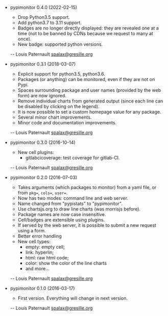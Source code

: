 * pypimonitor 0.4.0 (2022-02-15)

    * Drop Python3.5 support.
    * Add python3.7 to 3.11 support.
    * Badges are no longer directly displayed: they are revealed one at a time (not to be banned by CDNs because we request to many at once).
    * New badge: supported python versions.

    -- Louis Paternault <spalax@gresille.org>

* pypimonitor 0.3.1 (2018-03-07)

    * Explicit support for python3.5, python3.6.
    * Packages (or anything) can be monitored, even if they are not on Pypi.
    * Spaces surrounding package and user names (provided by the web form) are now ignored.
    * Remove individual charts from generated output (since each line can be disabled by clicking on the legend).
    * It is now possible to set a custom homepage value for any package.
    * Several minor chart improvements.
    * Minor code and documentation improvements.

    -- Louis Paternault <spalax@gresille.org>

* pypimonitor 0.3.0 (2016-10-14)

    * New cell plugins:
        * gitlabcicoverage: test coverage for gitlab-CI.

    -- Louis Paternault <spalax@gresille.org>

* pypimonitor 0.2.0 (2016-07-03)

    * Takes arguments (which packages to monitor) from a yaml file, or from `pkg=`, `cols=`, `user=`.
    * Now has two modes: command line and web server.
    * Name changed from "pypistats" to "pypimonitor".
    * Use chartsjs.org to draw line charts (was morrisjs before).
    * Package names are now case insensitive.
    * Cell/badges are extensible using plugins.
    * If served by the web server, it is possible to submit a new request using a form.
    * Better error handling
    * New cell types:
        * empty: empty cell;
        * link: hyperlin;
        * html: raw html code;
        * color: show the color of the line charts
        * and more…

    -- Louis Paternault <spalax@gresille.org>

* pypimonitor 0.1.0 (2016-03-17)

    * First version. Everything will change in next version.

    -- Louis Paternault <spalax@gresille.org>
